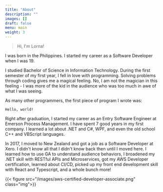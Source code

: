 ```yaml
---
title: "About"
description: ""
images: []
draft: false
menu: main
weight: 3
---
```


 >Hi, I'm Lorna!

I was born in the Philippines. I started my career as a Software Developer when I was 19. 

I studied Bachelor of Science in Information Technology. During the first semester of my first year, I fell in love with programming.
Solving problems through coding gives me a magical feeling. No, I am not the magician in this feeling - I was more of the kid in the audience who was too much in awe of what I was seeing.

As many other programmers, the first piece of program I wrote was:

```golang
Hello, world!
```
Right after graduation, I started my career as an Entry Software Engineer at Emerson Process Management. I have spent 7 good years in my first company. I learned a lot about .NET and C#, WPF, and even the old school C++ and VBScript languages. 

In 2017, I moved to New Zealand and got a job as a Software Developer at Xero. I didn't know all that I didn't know back then until I moved here. I learned how to use GA to understand audience behaviors, I broadened my .NET skill with RESTful APIs and Microservices, got my AWS Developer certification, learned about CI/CD, picked up my front end development skill with React and Typescript, and a whole bunch more! 

{{< figure src="/images/aws-certified-developer-associate.png" class="img">}}
